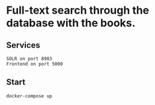 # Full-text search through the database with the books.

## Services
```
SOLR on port 8983
Frontend on port 5000
```

## Start
```
docker-compose up
```
